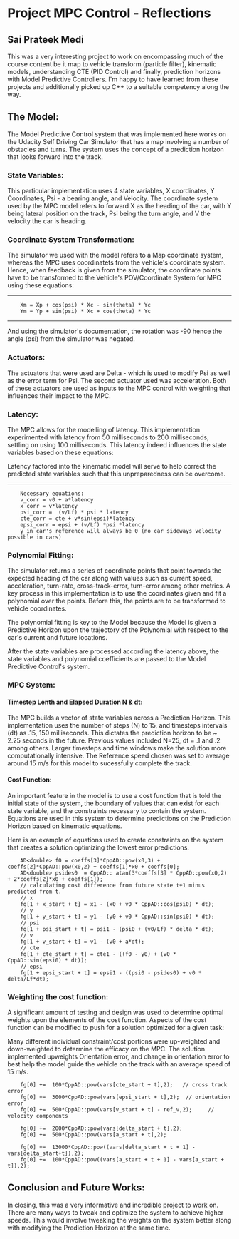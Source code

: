 # Project MPC Control - Reflections
## Sai Prateek Medi

This was a very interesting project to work on encompassing much of the course content be it map to vehicle transform (particle filter), kinematic models, understanding CTE (PID Control) and finally, prediction horizons with Model Predictive Controllers. I'm happy to have learned from these projects and additionally picked up C++ to a suitable competency along the way.


## The Model:

The Model Predictive Control system that was implemented here works on the Udacity Self Driving Car Simulator that has a map involving a number of obstacles and turns. The system uses the concept of a prediction horizon that looks forward into the track.

### State Variables:
This particular implementation uses 4 state variables, X coordinates, Y Coordinates, Psi - a bearing angle, and Velocity. The coordinate system used by the MPC model refers to forward X as the heading of the car, with Y being lateral position on the track, Psi being the turn angle, and V the velocity the car is heading.

### Coordinate System Transformation: 
The simulator we used with the model refers to a Map coordinate system, whereas the MPC uses coordinatets from the vehicle's coordinate system. Hence, when feedback is given from the simulator, the coordinate points have to be transformed to the Vehicle's POV/Coordinate System for MPC using these equations:
				
**********************************************					
		Xm = Xp + cos(psi) * Xc - sin(theta) * Yc 
		Ym = Yp + sin(psi) * Xc + cos(theta) * Yc 
**********************************************	
And using the simulator's documentation, the rotation was -90 hence the angle (psi) from the simulator was negated.

### Actuators:

The actuators that were used are Delta - which is used to modify Psi as well as the error term for Psi.
The second actuator used was acceleration. Both of these actuators are used as inputs to the MPC control with weighting that influences their impact to the MPC. 

### Latency:
The MPC allows for the modelling of latency. This implementation experimented with latency from 50 milliseconds to 200 milliseconds, settling on using 100 milliseconds.
This latency indeed influences the state variables based on these equations:
 
Latency factored into the kinematic model will serve to help correct the 
predicted state variables such that this unpreparedness can be overcome.
**********************************************  
        Necessary equations:
        v_corr = v0 + a*latency
        x_corr = v*latency
        psi_corr =  (v/Lf) * psi * latency
        cte_corr = cte + v*sin(epsi)*latency
        epsi_corr = epsi + (v/Lf) *psi *latency
        y in car's reference will always be 0 (no car sideways velocity possible in cars)

### Polynomial Fitting:

The simulator returns a series of coordinate points that point towards the expected heading of the car along with values such as current speed, acceleration, turn-rate, cross-track-error, turn-error among other metrics. A key process in this implementation is to use the coordinates given and fit a polynomial over the points. Before this, the points are to be transformed to vehicle coordinates.

The polynomial fitting is key to the Model because the Model is given a Predictive Horizon upon the trajectory of the Polynomial with respect to the car's current and future locations.

After the state variables are processed according the latency above, the state variables and polynomial coefficients are passed to the Model Predictive Control's system.


### MPC System:

#### Timestep Lenth and Elapsed Duration N & dt:

The MPC builds a vector of state variables across a Prediction Horizon. This implementation uses the number of steps (N) to 15, and timesteps intervals (dt) as .15,  150 milliseconds. This dictates the prediction horizon to be ~ 2.25 seconds in the future. Previous values included N=25, dt = .1 and .2 among others. Larger timesteps and time windows make the solution more computationally intensive. The Reference speed chosen was set to average around 15 m/s for this model to sucessfully complete the track. 

#### Cost Function:
An important feature in the model is to use a cost function that is told the initial state of the system, the boundary of values that can exist for each state variable, and the constraints necessary to contain the system.
Equations are used in this system to determine predictions on the Prediction Horizon based on kinematic equations.
  
Here is an example of equations used to create constraints on the system that creates a solution optimizing the lowest error predictions.


		AD<double> f0 = coeffs[3]*CppAD::pow(x0,3) + coeffs[2]*CppAD::pow(x0,2) + coeffs[1]*x0 + coeffs[0];
		AD<double> psides0  = CppAD:: atan(3*coeffs[3] * CppAD::pow(x0,2) + 2*coeffs[2]*x0 + coeffs[1]);
		// calculating cost difference from future state t+1 minus predicted from t.	
		// x
		fg[1 + x_start + t] = x1 - (x0 + v0 * CppAD::cos(psi0) * dt); 
		// y		
		fg[1 + y_start + t] = y1 - (y0 + v0 * CppAD::sin(psi0) * dt); 
		// psi		
		fg[1 + psi_start + t] = psi1 - (psi0 + (v0/Lf) * delta * dt);
		// v
		fg[1 + v_start + t] = v1 - (v0 + a*dt);	
		// cte
		fg[1 + cte_start + t] = cte1 - ((f0 - y0) + (v0 * CppAD::sin(epsi0) * dt));	
		// epsi		
		fg[1 + epsi_start + t] = epsi1 - ((psi0 - psides0) + v0 * delta/Lf*dt);
  



### Weighting the cost function:
A significant amount of testing and design was used to determine optimal weights upon the elements of the cost function. Aspects of the cost function can be modified to push for a solution optimized for a given task:

Many different individual constraint/cost portions were up-weighted and down-weighted to determine the efficacy on the MPC.
The solution implemented upweights Orientation error, and change in orientation error to best help the model guide the vehicle on the track with an average speed of 15 m/s.

		fg[0] +=  100*CppAD::pow(vars[cte_start + t],2);   // cross track error
		fg[0] +=  3000*CppAD::pow(vars[epsi_start + t],2);  // orientation error
		fg[0] +=  500*CppAD::pow(vars[v_start + t] - ref_v,2);     // velocity components

		fg[0] +=  2000*CppAD::pow(vars[delta_start + t],2);
		fg[0] +=  500*CppAD::pow(vars[a_start + t],2);

		fg[0] +=  13000*CppAD::pow((vars[delta_start + t + 1] - vars[delta_start+t]),2);		
		fg[0] +=  100*CppAD::pow((vars[a_start + t + 1] - vars[a_start + t]),2);	






## Conclusion and Future Works:
In closing, this was a very informative and incredible project to work on. There are many ways to tweak and optimize the system to achieve higher speeds. This would involve tweaking the weights on the system better along with modifying the Prediction Horizon at the same time.





